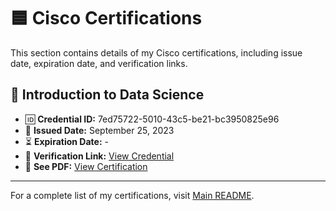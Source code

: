 # 🟦 Cisco Certifications  

This section contains details of my Cisco certifications, including issue date, expiration date, and verification links.  

## 📜 Introduction to Data Science
- 🆔 **Credential ID:** 7ed75722-5010-43c5-be21-bc3950825e96
- 📅 **Issued Date:** September 25, 2023
- ⏳ **Expiration Date:** -
- 🔗 **Verification Link:** [View Credential](https://www.credly.com/badges/7ed75722-5010-43c5-be21-bc3950825e96/linked_in_profile)
- 📄 **See PDF:** [View Certification](cisco_introduction_to_data_science.pdf)

---

For a complete list of my certifications, visit [Main README](../README.md).  